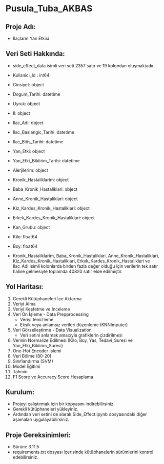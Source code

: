 # Pusula_Tuba_AKBAS

## Proje Adı:

- İlaçların Yan Etkisi

## Veri Seti Hakkında:

- side_effect_data isimli veri seti 2357 satır ve 19 kolondan oluşmaktadır.
- Kullanici_Id : int64
- Cinsiyet: object
- Dogum_Tarihi: datetime
- Uyruk: object
- Il: object
- Ilac_Adi: object
- Ilac_Baslangic_Tarihi: datetime
- Ilac_Bitis_Tarihi: datetime
- Yan_Etki: object
- Yan_Etki_Bildirim_Tarihi: datetime
- Alerjilerim: object
- Kronik_Hastaliklarim: object
- Baba_Kronik_Hastaliklari: object
- Anne_Kronik_Hastaliklari: object
- Kiz_Kardes_Kronik_Hastaliklari: object
- Erkek_Kardes_Kronik_Hastaliklari: object
- Kan_Grubu: object
- Kilo: float64
- Boy: float64

- Kronik_Hastaliklarim, Baba_Kronik_Hastaliklari, Anne_Kronik_Hastaliklari, Kiz_Kardes_Kronik_Hastaliklari, Erkek_Kardes_Kronik_Hastaliklari ve Ilac_Adi isimli kolonlarda birden fazla değer olduğu için verilerin tek satır haline gelmesiyle toplamda 40820 satır elde edilmiştir.

## Yol Haritası:

1. Gerekli Kütüphaneleri İçe Aktarma
2. Veriyi Alma
3. Veriyi Keşfetme ve Inceleme
4. Veri Ön İşleme - Data Prepprocessing
   - Veriyi temizleme
   - Eksik veya anlamsız verileri düzenleme (KNNImputer)
5. Veri Görselleştirme - Data Visualization
   - Veri setini anlamak amacıyla grafiklerin çizdirilmesi
6. Verinin Normalize Edilmesi (Kilo, Boy, Yas, Tedavi_Suresi ve Yan_Etki_Bildirim_Suresi)
7. One-Hot Encoder Islemi
8. Veri Bölme (80-20)
9. Sınıflandırma (SVM)
10. Model Eğitimi
11. Tahmin
12. F1 Score ve Accuracy Score Hesaplama

## Kurulum:

- Projeyi çalıştırmak için bir kopyasını indirebilirsiniz.
- Gerekli kütüphaneleri yükleyiniz.
- Ardından veri setini de alarak Side_Effect.ipynb dosyasındaki diğer aşamaları uygulayabilirsiniz.

## Proje Gereksinimleri:

- Sürüm: 3.11.5
- requirements.txt dosyası içerisinde kütüphanelerin sürümlerini kontrol edebilirsiniz.
